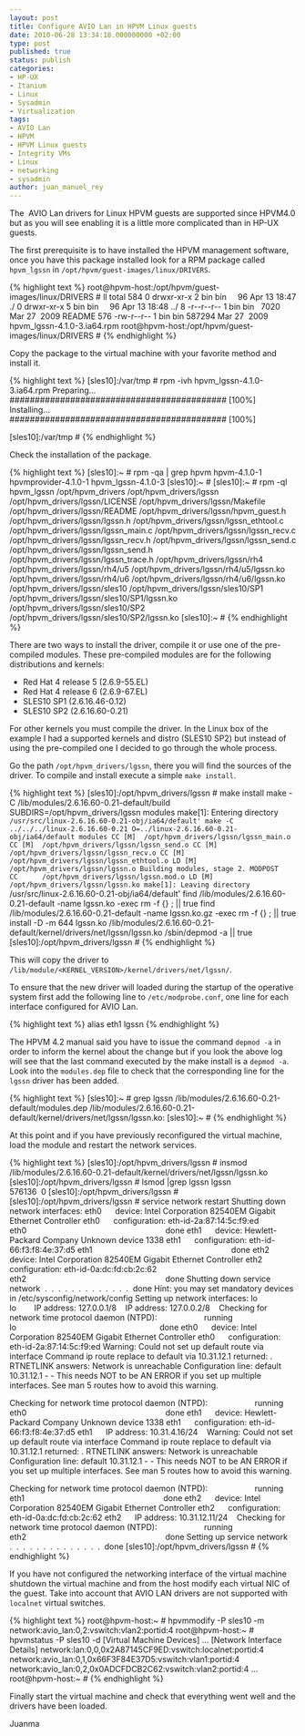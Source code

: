 ```yaml
---
layout: post
title: Configure AVIO Lan in HPVM Linux guests
date: 2010-06-28 13:34:18.000000000 +02:00
type: post
published: true
status: publish
categories:
- HP-UX
- Itanium
- Linux
- Sysadmin
- Virtualization
tags:
- AVIO Lan
- HPVM
- HPVM Linux guests
- Integrity VMs
- Linux
- networking
- sysadmin
author: juan_manuel_rey
---
```


The  AVIO Lan drivers for Linux HPVM guests are supported since HPVM4.0 but as you will see enabling it is a little more complicated than in HP-UX guests.

The first prerequisite is to have installed the HPVM management software, once you have this package installed look for a RPM package called `hpvm_lgssn` in `/opt/hpvm/guest-images/linux/DRIVERS`.

{% highlight text %}
root@hpvm-host:/opt/hpvm/guest-images/linux/DRIVERS # ll
total 584
 0 drwxr-xr-x 2 bin bin     96 Apr 13 18:47 ./
 0 drwxr-xr-x 5 bin bin     96 Apr 13 18:48 ../
 8 -r--r--r-- 1 bin bin   7020 Mar 27  2009 README
576 -rw-r--r-- 1 bin bin 587294 Mar 27  2009 hpvm_lgssn-4.1.0-3.ia64.rpm
root@hpvm-host:/opt/hpvm/guest-images/linux/DRIVERS #
{% endhighlight %}

Copy the package to the virtual machine with your favorite method and install it.

{% highlight text %}
[sles10]:/var/tmp # rpm -ivh hpvm_lgssn-4.1.0-3.ia64.rpm
Preparing...                ########################################### [100%]
Installing...               ########################################### [100%]

[sles10]:/var/tmp #
{% endhighlight %}

Check the installation of the package.

{% highlight text %}
[sles10]:~ # rpm -qa | grep hpvm
hpvm-4.1.0-1
hpvmprovider-4.1.0-1
hpvm_lgssn-4.1.0-3
[sles10]:~ #
[sles10]:~ # rpm -ql hpvm_lgssn
/opt/hpvm_drivers
/opt/hpvm_drivers/lgssn
/opt/hpvm_drivers/lgssn/LICENSE
/opt/hpvm_drivers/lgssn/Makefile
/opt/hpvm_drivers/lgssn/README
/opt/hpvm_drivers/lgssn/hpvm_guest.h
/opt/hpvm_drivers/lgssn/lgssn.h
/opt/hpvm_drivers/lgssn/lgssn_ethtool.c
/opt/hpvm_drivers/lgssn/lgssn_main.c
/opt/hpvm_drivers/lgssn/lgssn_recv.c
/opt/hpvm_drivers/lgssn/lgssn_recv.h
/opt/hpvm_drivers/lgssn/lgssn_send.c
/opt/hpvm_drivers/lgssn/lgssn_send.h
/opt/hpvm_drivers/lgssn/lgssn_trace.h
/opt/hpvm_drivers/lgssn/rh4
/opt/hpvm_drivers/lgssn/rh4/u5
/opt/hpvm_drivers/lgssn/rh4/u5/lgssn.ko
/opt/hpvm_drivers/lgssn/rh4/u6
/opt/hpvm_drivers/lgssn/rh4/u6/lgssn.ko
/opt/hpvm_drivers/lgssn/sles10
/opt/hpvm_drivers/lgssn/sles10/SP1
/opt/hpvm_drivers/lgssn/sles10/SP1/lgssn.ko
/opt/hpvm_drivers/lgssn/sles10/SP2
/opt/hpvm_drivers/lgssn/sles10/SP2/lgssn.ko
[sles10]:~ #
{% endhighlight %}

There are two ways to install the driver, compile it or use one of the pre-compiled modules. These pre-compiled modules are for the following distributions and kernels:

-   Red Hat 4 release 5 (2.6.9-55.EL)
-   Red Hat 4 release 6 (2.6.9-67.EL)
-   SLES10 SP1 (2.6.16.46-0.12)
-   SLES10 SP2 (2.6.16.60-0.21)

For other kernels you must compile the driver. In the Linux box of the example I had a supported kernels and distro (SLES10 SP2) but instead of using the pre-compiled one I decided to go through the whole process.

Go the path `/opt/hpvm_drivers/lgssn`, there you will find the sources of the driver. To compile and install execute a simple `make install`.

{% highlight text %}
[sles10]:/opt/hpvm_drivers/lgssn # make install
make -C /lib/modules/2.6.16.60-0.21-default/build SUBDIRS=/opt/hpvm_drivers/lgssn modules
make[1]: Entering directory `/usr/src/linux-2.6.16.60-0.21-obj/ia64/default'
make -C ../../../linux-2.6.16.60-0.21 O=../linux-2.6.16.60-0.21-obj/ia64/default modules
 CC [M]  /opt/hpvm_drivers/lgssn/lgssn_main.o
 CC [M]  /opt/hpvm_drivers/lgssn/lgssn_send.o
 CC [M]  /opt/hpvm_drivers/lgssn/lgssn_recv.o
 CC [M]  /opt/hpvm_drivers/lgssn/lgssn_ethtool.o
 LD [M]  /opt/hpvm_drivers/lgssn/lgssn.o
 Building modules, stage 2.
 MODPOST
 CC      /opt/hpvm_drivers/lgssn/lgssn.mod.o
 LD [M]  /opt/hpvm_drivers/lgssn/lgssn.ko
make[1]: Leaving directory `/usr/src/linux-2.6.16.60-0.21-obj/ia64/default'
find /lib/modules/2.6.16.60-0.21-default -name lgssn.ko -exec rm -f {} \; || true
find /lib/modules/2.6.16.60-0.21-default -name lgssn.ko.gz -exec rm -f {} \; || true
install -D -m 644 lgssn.ko /lib/modules/2.6.16.60-0.21-default/kernel/drivers/net/lgssn/lgssn.ko
/sbin/depmod -a || true
[sles10]:/opt/hpvm_drivers/lgssn #
{% endhighlight %}

This will copy the driver to `/lib/module/<KERNEL_VERSION>/kernel/drivers/net/lgssn/`.

To ensure that the new driver will loaded during the startup of the operative system first add the following line to `/etc/modprobe.conf`, one line for each interface configured for AVIO Lan.

{% highlight text %}
alias eth1 lgssn
{% endhighlight %}

The HPVM 4.2 manual said you have to issue the command `depmod -a` in order to inform the kernel about the change but if you look the above log will see that the last command executed by the make install is a `depmod -a`. Look into the `modules.dep` file to check that the corresponding line for the `lgssn` driver has been added.

{% highlight text %}
[sles10]:~ # grep lgssn /lib/modules/2.6.16.60-0.21-default/modules.dep
/lib/modules/2.6.16.60-0.21-default/kernel/drivers/net/lgssn/lgssn.ko:
[sles10]:~ #
{% endhighlight %}

At this point and if you have previously reconfigured the virtual machine, load the module and restart the network services.

{% highlight text %}
[sles10]:/opt/hpvm_drivers/lgssn # insmod /lib/modules/2.6.16.60-0.21-default/kernel/drivers/net/lgssn/lgssn.ko
[sles10]:/opt/hpvm_drivers/lgssn # lsmod |grep lgssn
lgssn                 576136  0
[sles10]:/opt/hpvm_drivers/lgssn #
[sles10]:/opt/hpvm_drivers/lgssn # service network restart
Shutting down network interfaces:
    eth0      device: Intel Corporation 82540EM Gigabit Ethernet Controller
    eth0      configuration: eth-id-2a:87:14:5c:f9:ed
    eth0                                                              done
    eth1      device: Hewlett-Packard Company Unknown device 1338
    eth1      configuration: eth-id-66:f3:f8:4e:37:d5
    eth1                                                              done
    eth2      device: Intel Corporation 82540EM Gigabit Ethernet Controller
    eth2      configuration: eth-id-0a:dc:fd:cb:2c:62
    eth2                                                              done
Shutting down service network  .  .  .  .  .  .  .  .  .  .  .  .  .  done
Hint: you may set mandatory devices in /etc/sysconfig/network/config
Setting up network interfaces:
    lo        
    lo       
              IP address: 127.0.0.1/8   
              IP address: 127.0.0.2/8   
Checking for network time protocol daemon (NTPD):                     running
    lo                                                                done
    eth0      device: Intel Corporation 82540EM Gigabit Ethernet Controller
    eth0      configuration: eth-id-2a:87:14:5c:f9:ed
Warning: Could not set up default route via interface
 Command ip route replace to default via 10.31.12.1 returned:
 . RTNETLINK answers: Network is unreachable
 Configuration line: default 10.31.12.1 - -
 This needs NOT to be AN ERROR if you set up multiple interfaces.
 See man 5 routes how to avoid this warning.

Checking for network time protocol daemon (NTPD):                     running
    eth0                                                              done
    eth1      device: Hewlett-Packard Company Unknown device 1338
    eth1      configuration: eth-id-66:f3:f8:4e:37:d5
    eth1      IP address: 10.31.4.16/24   
Warning: Could not set up default route via interface
 Command ip route replace to default via 10.31.12.1 returned:
 . RTNETLINK answers: Network is unreachable
 Configuration line: default 10.31.12.1 - -
 This needs NOT to be AN ERROR if you set up multiple interfaces.
 See man 5 routes how to avoid this warning.

Checking for network time protocol daemon (NTPD):                     running
    eth1                                                              done
    eth2      device: Intel Corporation 82540EM Gigabit Ethernet Controller
    eth2      configuration: eth-id-0a:dc:fd:cb:2c:62
    eth2      IP address: 10.31.12.11/24   
Checking for network time protocol daemon (NTPD):                     running
    eth2                                                              done
Setting up service network  .  .  .  .  .  .  .  .  .  .  .  .  .  .  done
[sles10]:/opt/hpvm_drivers/lgssn #
{% endhighlight %}

If you have not configured the networking interface of the virtual machine shutdown the virtual machine and from the host modify each virtual NIC of the guest. Take into account that AVIO LAN drivers are not supported with `localnet` virtual switches.

{% highlight text %}
root@hpvm-host:~ # hpvmmodify -P sles10 -m network:avio_lan:0,2:vswitch:vlan2:portid:4
root@hpvm-host:~ # hpvmstatus -P sles10 -d
[Virtual Machine Devices]
...
[Network Interface Details]
network:lan:0,0,0x2A87145CF9ED:vswitch:localnet:portid:4
network:avio_lan:0,1,0x66F3F84E37D5:vswitch:vlan1:portid:4
network:avio_lan:0,2,0x0ADCFDCB2C62:vswitch:vlan2:portid:4
...
root@hpvm-host:~ #
{% endhighlight %}

Finally start the virtual machine and check that everything went well and the drivers have been loaded.

Juanma
